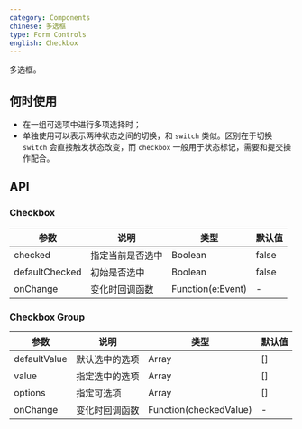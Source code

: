 ```yaml
---
category: Components
chinese: 多选框
type: Form Controls
english: Checkbox
---
```


多选框。

## 何时使用

- 在一组可选项中进行多项选择时；
- 单独使用可以表示两种状态之间的切换，和 `switch` 类似。区别在于切换 `switch` 会直接触发状态改变，而 `checkbox` 一般用于状态标记，需要和提交操作配合。

## API

### Checkbox

| 参数      | 说明             | 类型      | 默认值  |
|----------|------------------|----------|--------|
| checked | 指定当前是否选中 | Boolean  | false |
| defaultChecked | 初始是否选中 | Boolean | false |
| onChange | 变化时回调函数 | Function(e:Event) | - |

### Checkbox Group

| 参数      | 说明             | 类型      | 默认值  |
|----------|------------------|----------|--------|
| defaultValue | 默认选中的选项 | Array | [] |
| value | 指定选中的选项| Array | [] |
| options  | 指定可选项 | Array | [] |
| onChange | 变化时回调函数 | Function(checkedValue) | - |
